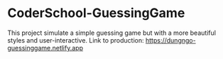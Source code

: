 # CoderSchool-GuessingGame
This project simulate a simple guessing game but with a more beautiful styles and user-interactive.
Link to production: https://dungngo-guessinggame.netlify.app
